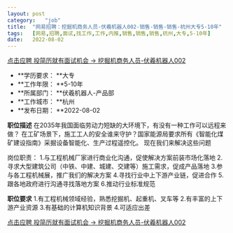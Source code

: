 ```yaml
---
layout:	post
category:	"job"
title:	"网易招聘：挖掘机商务人员-伏羲机器人002-销售-销售-销售-杭州大专5-10年"
tags:	[网易,招聘,面试,找工作,工作,内推,销售,销售,销售,杭州,大专,5-10年]
date:	2022-08-02
---
```


[点击应聘 投简历就有面试机会 -> 挖掘机商务人员-伏羲机器人002](http://mobile.bole.netease.com/bole/boleDetail?id=40693&employeeId=346f03c3cda5f04c&key=all)



- **学历要求： **大专
- **工作年限： **5-10年
- **所属部门： **伏羲机器人-产品部
- **工作城市： **杭州
- **发布日期： **2022-08-02



**职位描述**
在2035年我国面临劳动力短缺的大环境下，有没有一种工作可以远程来做？
在工矿场景下，施工工人的安全谁来守护？国家能源局要求所有《智能化煤矿建设指南》采掘设备智能化、生产过程遥控化。
现在我们来解决这些问题

岗位职责：
1.与工程机械厂家进行商业化沟通，促使解决方案前装市场化落地
2.寻求大型建筑公司（中铁、中建、城建、交建等）施工需求，促成产品落地
3.参与各工程机械展，推广我们的解决方案
4.寻找行业中上下游产业链，促进合作
5.跟各地政府进行沟通寻找落地方案
6.推动行业标准规范



**职位要求**
1.有工程机械领域经验，熟悉挖掘机、起重机、叉车等
2.有丰富的上下游产业资源
3.有基础的计算机知识背景
4.可适应出差



[点击应聘 投简历就有面试机会 -> 挖掘机商务人员-伏羲机器人002](http://mobile.bole.netease.com/bole/boleDetail?id=40693&employeeId=346f03c3cda5f04c&key=all)